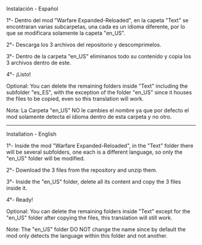 Instalación - Español

1°- Dentro del mod "Warfare Expanded-Reloaded", en la capeta "Text" se encontraran varias subcarpetas, una cada es un idioma diferente, por lo que se modificara solamente la capeta "en_US".

2°- Descarga los 3 archivos del repositorio y descomprimelos.

3°- Dentro de la carpeta "en_US" eliminanos todo su contenido y copia los 3 archivos dentro de este.

4°- ¡Listo!

Optional: You can delete the remaining folders inside "Text" including the subfolder "es_ES", with the exception of the folder "en_US" since it houses the files to be copied, even so this translation will work.

Nota: La Carpeta "en_US" NO le cambies el nombre ya que por defecto el mod solamente detecta el idioma dentro de esta carpeta y no otro.

----------------------------------------------------------------------------------------------------------------------------------------------------------------------------------

Installation - English

1°- Inside the mod "Warfare Expanded-Reloaded", in the "Text" folder there will be several subfolders, one each is a different language, so only the "en_US" folder will be modified.

2°- Download the 3 files from the repository and unzip them.

3°- Inside the "en_US" folder, delete all its content and copy the 3 files inside it.

4°- Ready!

Optional: You can delete the remaining folders inside "Text" except for the "en_US" folder after copying the files, this translation will still work.

Note: The "en_US" folder DO NOT change the name since by default the mod only detects the language within this folder and not another.
